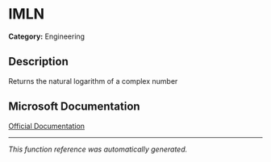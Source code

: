 # IMLN

**Category:** Engineering

## Description
Returns the natural logarithm of a complex number

## Microsoft Documentation
[Official Documentation](https://support.microsoft.com//en-us/office/imln-function-32b98bcf-8b81-437c-a636-6fb3aad509d8)

---
*This function reference was automatically generated.*
